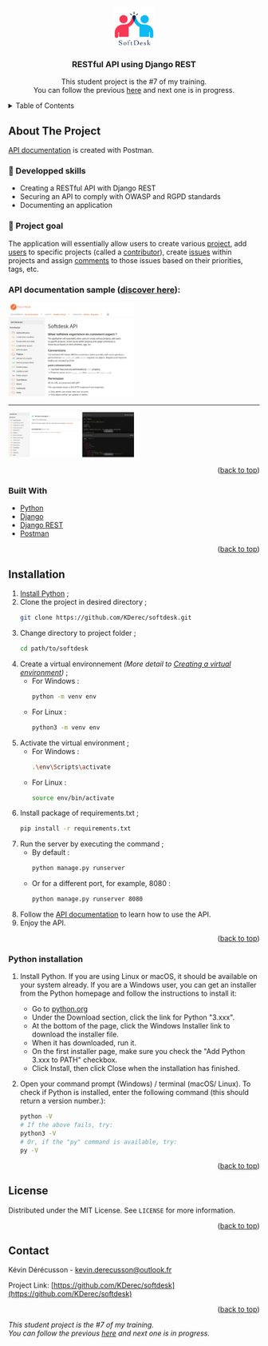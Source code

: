 <div id="top"></div>


<!-- PROJECT LOGO -->
<br/>
<div align="center">
  <a href="https://github.com/KDerec/softdesk/blob/master/images/logo.png">
    <img src="images/logo.png" alt="Logo" width="80" height="80">
  </a>

<h3 align="center">RESTful API using Django REST</h3>
  <p align="center">
    This student project is the #7 of my training.<br>You can follow the previous <a href="https://github.com/KDerec/litreview">here</a> and next one is in progress.
  </p>
</div>


<!-- TABLE OF CONTENTS -->
<details>
  <summary>Table of Contents</summary>
  <ol>
    <li><a href="#about-the-project">About The Project</a></li>
    <li><a href="#built-with">Built With</a></li>
    <li><a href="#installation">Installation</a></li>
    <li><a href="#license">License</a></li>
    <li><a href="#contact">Contact</a></li>
  </ol>
</details>


<!-- ABOUT THE PROJECT -->
## About The Project
[API documentation](https://documenter.getpostman.com/view/22236994/VUqpudLA) is created with Postman.
### 🌱 Developped skills
- Creating a RESTful API with Django REST
- Securing an API to comply with OWASP and RGPD standards
- Documenting an application
### 🚀 Project goal
The application will essentially allow users to create various [project](https://documenter.getpostman.com/view/22236994/VUqpudLA#fb869c28-85b7-4402-a9c3-a48ad4776f8a), add [users](https://documenter.getpostman.com/view/22236994/VUqpudLA#71aa833c-82bc-4b37-b041-e83980e92c18)
to specific projects (called a [contributor](https://documenter.getpostman.com/view/22236994/VUqpudLA#f5a1c04d-84f0-4d21-91c8-7a59a28eff6a)), create [issues](https://documenter.getpostman.com/view/22236994/VUqpudLA#dc38e059-87fd-4c00-8e08-49da9ef83f97) within projects and assign [comments](https://documenter.getpostman.com/view/22236994/VUqpudLA#0c20dcc0-d910-4a83-aecd-69f735812786) to
those issues based on their priorities, tags, etc.

### API documentation sample ([discover here](https://documenter.getpostman.com/view/22236994/VUqpudLA)):
<a href="https://github.com/KDerec/softdesk/blob/master/images/postman_doc_1.jpg">
    <img src="images/postman_doc_1.jpg" alt="api-doc-screenshot" width="50%" height="50%">
</a>  

___

<a href="https://github.com/KDerec/softdesk/blob/master/images/postman_doc_2.jpg">
    <img src="images/postman_doc_2.jpg" alt="api-doc-screenshot" width="50%" height="50%">
</a>  
<p align="right">(<a href="#top">back to top</a>)</p>


### Built With
* [Python](https://www.python.org/)
* [Django](https://www.djangoproject.com/)
* [Django REST](https://www.django-rest-framework.org/)
* [Postman](https://www.postman.com/)

<p align="right">(<a href="#top">back to top</a>)</p>


## Installation
1. <a href="#python-installation">Install Python</a> ;
2. Clone the project in desired directory ;
   ```sh
   git clone https://github.com/KDerec/softdesk.git
   ```
3. Change directory to project folder ;
   ```sh
   cd path/to/softdesk
   ```
4. Create a virtual environnement *(More detail to [Creating a virtual environment](https://packaging.python.org/en/latest/guides/installing-using-pip-and-virtual-environments/#creating-a-virtual-environment))* ;
    * For Windows :
      ```sh
      python -m venv env
      ```
    * For Linux :
      ```sh
      python3 -m venv env
      ```
5. Activate the virtual environment ;
    * For Windows :
      ```sh
      .\env\Scripts\activate
      ```
    * For Linux :
      ```sh
      source env/bin/activate
      ```
6. Install package of requirements.txt ;
   ```sh
   pip install -r requirements.txt
   ```
7. Run the server by executing the command ;
    * By default  :
      ```sh
      python manage.py runserver
      ```
    * Or for a different port, for example, 8080 :
      ```sh
      python manage.py runserver 8080
      ```
8. Follow the [API documentation](https://documenter.getpostman.com/view/22236994/VUqpudLA) to learn how to use the API.
9. Enjoy the API.


<p align="right">(<a href="#top">back to top</a>)</p>


### Python installation
1. Install Python. If you are using Linux or macOS, it should be available on your system already. If you are a Windows user, you can get an installer from the Python homepage and follow the instructions to install it:
   - Go to [python.org](https://www.python.org/)
   - Under the Download section, click the link for Python "3.xxx".
   - At the bottom of the page, click the Windows Installer link to download the installer file.
   - When it has downloaded, run it.
   - On the first installer page, make sure you check the "Add Python 3.xxx to PATH" checkbox.
   - Click Install, then click Close when the installation has finished.

2. Open your command prompt (Windows) / terminal (macOS/ Linux). To check if Python is installed, enter the following command (this should return a version number.):
   ``` sh
   python -V
   # If the above fails, try:
   python3 -V
   # Or, if the "py" command is available, try:
   py -V
   ```

<p align="right">(<a href="#top">back to top</a>)</p>


<!-- LICENSE -->
## License
Distributed under the MIT License. See `LICENSE` for more information.

<p align="right">(<a href="#top">back to top</a>)</p>


<!-- CONTACT -->
## Contact
Kévin Dérécusson - kevin.derecusson@outlook.fr

Project Link: [https://github.com/KDerec/softdesk](https://github.com/KDerec/softdesk)

<p align="right">(<a href="#top">back to top</a>)</p>


<i>This student project is the #7 of my training.<br>You can follow the previous <a href="https://github.com/KDerec/litreview">here</a> and next one is in progress.</i>
